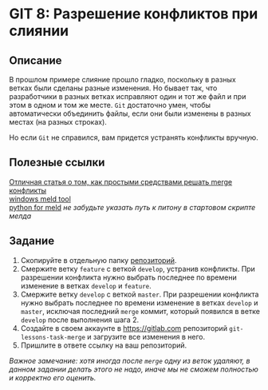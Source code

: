 # GIT 8: Разрешение конфликтов при слиянии

## Описание

В прошлом примере слияние прошло гладко, поскольку в разных ветках были сделаны разные изменения. Но бывает так, что разработчики в разных ветках исправляют один и тот же файл и при этом в одном и том же месте. `Git` достаточно умен, чтобы автоматически объединить файлы, если они были изменены в разных местах (на разных строках).

Но если `Git` не справился, вам придется устранять конфликты вручную.

## Полезные ссылки

[Отличная статья о том, как простыми средствами решать merge конфликты](/GIT8/Безболезненное_разрешение_Merge_конфликтов_Git.html)  
[windows meld tool](/GIT8/meld/Meld-3.20.2-mingw.msi)  
[python for meld](/GIT8/meld/python-3.8.1.exe) _не забудьте указать путь к питону в стартовом скрипте мелда_

## Задание

1. Скопируйте в отдельную папку [репозиторий](/GIT8/git-merge.zip).
1. Смержите ветку `feature` c веткой `develop`, устранив конфликты. При разрешении конфликта нужно выбрать последнее по времени изменение в ветках `develop` и `feature`.
1. Смержите ветку `develop` с веткой `master`. При разрешении конфликта нужно выбрать последнее по времени изменение в ветках `develop` и `master`, исключая последний `merge` коммит, который появился в ветке `develop` после выполнения шага 2.
1. Создайте в своем аккаунте в <https://gitlab.com> репозиторий `git-lessons-task-merge` и загрузите все изменения в него.
1. Пришлите в ответе ссылку на ваш репозиторий.

_Важное замечание: хотя иногда после `merge` одну из веток удаляют, в данном задании делать этого не надо, иначе мы не сможем полностью и корректно его оценить._
